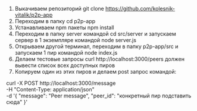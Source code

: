 1) Выкачиваем репозиторий git clone https://github.com/kolesnik-vitalik/p2p-app
2) Переходим в папку cd p2p-app
3) Устанавливаем npm пакеты npm install
4) Переходим в папку server командой cd src/server и запускаем сервер в 1 экземпляре командой node server.js
5) Открываем другой терминал, переходим в папку p2p-app/src и запускаем 1 пир командой node index.js
6) Делаем тестовые запросы curl http://localhost:3000/peers должен вывести список всех доступных пиров
7) Копируем один из этих пиров и делаем post запрос командой:

curl -X POST http://localhost:3000/message \
  -H "Content-Type: application/json" \
  -d '{
    "message": "Peer message",
    "peer_id": "конкретный пир подставить сюда"
  }'